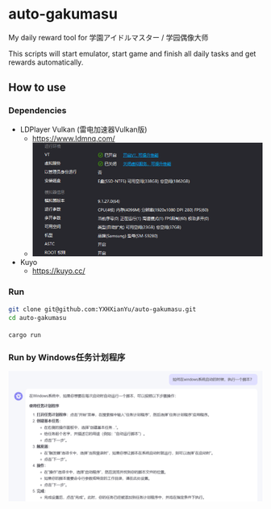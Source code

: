 # auto-gakumasu
My daily reward tool for 学園アイドルマスター / 学园偶像大师

This scripts will start emulator, start game and finish all daily tasks and get rewards automatically.

## How to use

### Dependencies

* LDPlayer Vulkan (雷电加速器Vulkan版)
  * https://www.ldmnq.com/
  * ![image-20250212135017519](./README/image-20250212135017519.png)
* Kuyo
  * https://kuyo.cc/

### Run

```bash
git clone git@github.com:YXHXianYu/auto-gakumasu.git
cd auto-gakumasu

cargo run
```

### Run by Windows任务计划程序

![image-20241027181804762](./README/image-20241027181804762.png)
